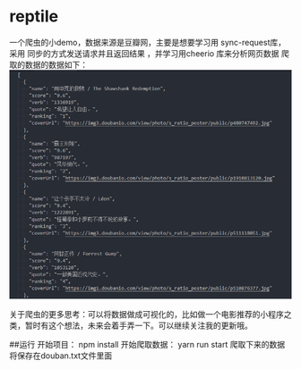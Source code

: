 # reptile
一个爬虫的小demo，数据来源是豆瓣网，主要是想要学习用 sync-request库，采用 同步的方式发送请求并且返回结果 ，并学习用cheerio 库来分析网页数据
爬取的数据的数据如下：
![result](https://github.com/wulisongqing/reptile/blob/master/static/result.png)

关于爬虫的更多思考：可以将数据做成可视化的，比如做一个电影推荐的小程序之类，暂时有这个想法，未来会着手弄一下。可以继续关注我的更新哦。

##运行
开始项目：
npm install
开始爬取数据：
yarn run start
爬取下来的数据将保存在douban.txt文件里面
